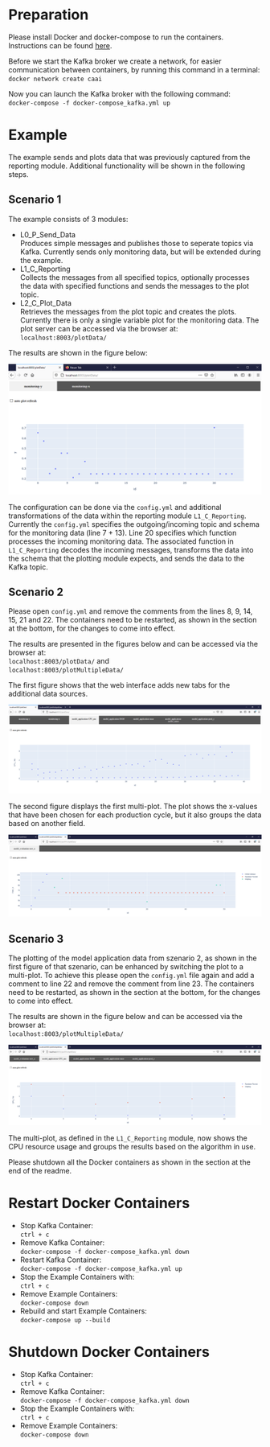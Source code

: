 
# Preparation
Please install Docker and docker-compose to run the containers.
Instructions can be found [here](https://github.com/janstrohschein/KOARCH/tree/master/Big_Data_Platform/Docker).

Before we start the Kafka broker we create a network, for easier communication between containers, by running this command in a terminal:\
`docker network create caai`

Now you can launch the Kafka broker with the following command:\
`docker-compose -f docker-compose_kafka.yml up`

# Example
The example sends and plots data that was previously captured from the reporting module. Additional functionality will be shown in the following steps. 

## Scenario 1
The example consists of 3 modules:
- L0_P_Send_Data \
  Produces simple messages and publishes those to seperate topics via Kafka. Currently sends only monitoring data, but will be extended during the example.
- L1_C_Reporting\
  Collects the messages from all specified topics, optionally processes the data with specified functions and sends the messages to the plot topic.
- L2_C_Plot_Data\
  Retrieves the messages from the plot topic and creates the plots.
  Currently there is only a single variable plot for the monitoring data. 
  The plot server can be accessed via the browser at:\
  `localhost:8003/plotData/`

The results are shown in the figure below:

<img src="./docs/szenario1_monitoring_data.png">

The configuration can be done via the `config.yml` and additional transformations of the data within the reporting module `L1_C_Reporting`.
Currently the `config.yml` specifies the outgoing/incoming topic and schema for the monitoring data (line 7 + 13).
Line 20 specifies which function processes the incoming monitoring data.
The associated function in `L1_C_Reporting` decodes the incoming messages, transforms the data into the schema that the plotting module expects, and sends the data to the Kafka topic.

## Scenario 2
Please open `config.yml` and remove the comments from the lines 8, 9, 14, 15, 21 and 22. 
The containers need to be restarted, as shown in the section at the bottom, for the changes to come into effect.

The results are presented in the figures below and can be accessed via the browser at:\
`localhost:8003/plotData/` and\
`localhost:8003/plotMultipleData/`
 
The first figure shows that the web interface adds new tabs for the additional data sources.

<img src="./docs/szenario2_model_application_data.png">

The second figure displays the first multi-plot.
The plot shows the x-values that have been chosen for each production cycle, but it also groups the data based on another field.

<img src="./docs/szenario2_model_evaluation_data_multi.png">

## Scenario 3
The plotting of the model application data from szenario 2, as shown in the first figure of that szenario, can be enhanced by switching the plot to a multi-plot. 
To achieve this please open the `config.yml` file again and add a comment to line 22 and remove the comment from line 23.
The containers need to be restarted, as shown in the section at the bottom, for the changes to come into effect.

The results are shown in the figure below and can be accessed via the browser at:\
`localhost:8003/plotMultipleData/`

<img src="./docs/szenario3_model_application_data_multi.png">

The multi-plot, as defined in the `L1_C_Reporting` module, now shows the CPU resource usage and groups the results based on the algorithm in use.

Please shutdown all the Docker containers as shown in the section at the end of the readme.

# Restart Docker Containers
- Stop Kafka Container:\
  `ctrl + c`
- Remove Kafka Container:\
  `docker-compose -f docker-compose_kafka.yml down`
- Restart Kafka Container:\
  `docker-compose -f docker-compose_kafka.yml up`
- Stop the Example Containers with:\
  `ctrl + c`
- Remove Example Containers:\
  `docker-compose down`
- Rebuild and start Example Containers:\
  `docker-compose up --build`

# Shutdown Docker Containers
- Stop Kafka Container:\
  `ctrl + c`
- Remove Kafka Container:\
  `docker-compose -f docker-compose_kafka.yml down`
- Stop the Example Containers with:\
  `ctrl + c`
- Remove Example Containers:\
  `docker-compose down`
